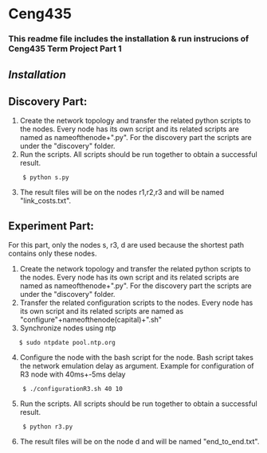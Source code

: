# Ceng435
### This readme file includes the installation & run instrucions of Ceng435 Term Project Part 1

*Installation*
---
## Discovery Part:
  1. Create the network topology and transfer the related python scripts to the nodes. Every node has its own script and its related scripts are named as nameofthenode+".py". For the discovery part the scripts are under the "discovery" folder.
  2. Run the scripts. All scripts should be run together to obtain a successful result. 
  ```
      $ python s.py
  ```  
  3. The result files will be on the nodes r1,r2,r3 and will be named "link_costs.txt".

## Experiment Part:
  For this part, only the nodes s, r3, d are used because the shortest path contains only these nodes.
  1. Create the network topology and transfer the related python scripts to the nodes. Every node has its own script and its related scripts are named as nameofthenode+".py". For the discovery part the scripts are under the "discovery" folder.
  2. Transfer the related configuration scripts to the nodes. Every node has its own script and its related scripts are named as "configure"+nameofthenode(capital)+".sh"
  3. Synchronize nodes using ntp
   ```
      $ sudo ntpdate pool.ntp.org
  ```
  4. Configure the node with the bash script for the node. Bash script takes the network emulation delay as argument. 
  Example for configuration of R3 node with 40ms+-5ms delay
  ```
      $ ./configurationR3.sh 40 10
  ```
  5. Run the scripts. All scripts should be run together to obtain a successful result.
  ```
      $ python r3.py
  ``` 
  6. The result files will be on the node d and will be named "end_to_end.txt".
